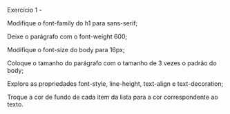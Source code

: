 Exercicio 1 -

Modifique o font-family do h1 para sans-serif;

Deixe o parágrafo com o font-weight 600;

Modifique o font-size do body para 16px;

Coloque o tamanho do parágrafo com o tamanho de 3 vezes o padrão do body;

Explore as propriedades font-style, line-height, text-align e text-decoration;

Troque a cor de fundo de cada item da lista para a cor correspondente ao texto.